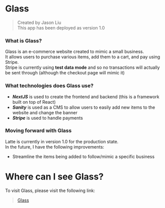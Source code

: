 # Glass
> Created by Jason Liu <br>
> This app has been deployed as version 1.0

### What is Glass?
Glass is an e-commerce website created to mimic a small business. <br>
It allows users to purchase various items, add them to a cart, and pay using Stripe. <br>
Stripe is currently using **test data mode** and so no transactions will actually be sent through (although the checkout page will mimic it)


### What technologies does Glass use?
- **_NextJS_** is used to create the frontend and backend (this is a framework built on top of React)
- **_Sanity_** is used as a CMS to allow users to easily add new items to the website and change the banner
- **_Stripe_** is used to handle payments  

### Moving forward with Glass
Latte is currently in version 1.0 for the production state.<br>
In the future, I have the following improvements:
- Streamline the items being added to follow/mimic a specific business


# Where can I see Glass?
To visit Glass, please visit the following link: <br>
> [Glass](https://latte-frontend.onrender.com/)